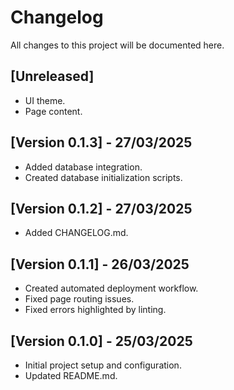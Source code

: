 # Changelog

All changes to this project will be documented here.

## [Unreleased]

- UI theme.
- Page content.

## [Version 0.1.3] - 27/03/2025

- Added database integration.
- Created database initialization scripts.

## [Version 0.1.2] - 27/03/2025

- Added CHANGELOG.md.

## [Version 0.1.1] - 26/03/2025

- Created automated deployment workflow.
- Fixed page routing issues.
- Fixed errors highlighted by linting.

## [Version 0.1.0] - 25/03/2025

- Initial project setup and configuration.
- Updated README.md.
